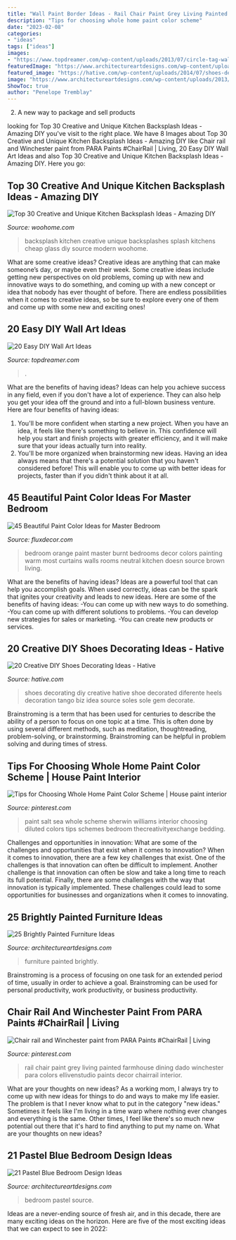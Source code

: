 ```yaml
---
title: "Wall Paint Border Ideas - Rail Chair Paint Grey Living Painted Farmhouse Dining Dado Winchester Para Colors Ellivenstudio Paints Decor Chairrail Interior"
description: "Tips for choosing whole home paint color scheme"
date: "2023-02-08"
categories:
- "ideas"
tags: ["ideas"]
images:
- "https://www.topdreamer.com/wp-content/uploads/2013/07/circle-tag-wall-art.jpg"
featuredImage: "https://www.architectureartdesigns.com/wp-content/uploads/2015/05/1910-630x840.jpg"
featured_image: "https://hative.com/wp-content/uploads/2014/07/shoes-decorating-ideas/8-shoes-decorating-ideas.jpg"
image: "https://www.architectureartdesigns.com/wp-content/uploads/2013/06/253-630x942.jpg"
ShowToc: true
author: "Penelope Tremblay"
---
```



2. A new way to package and sell products

	

		
looking for Top 30 Creative and Unique Kitchen Backsplash Ideas - Amazing DIY you've visit to the right place. We have 8 Images about Top 30 Creative and Unique Kitchen Backsplash Ideas - Amazing DIY like Chair rail and Winchester paint from PARA Paints #ChairRail | Living, 20 Easy DIY Wall Art Ideas and also Top 30 Creative and Unique Kitchen Backsplash Ideas - Amazing DIY. Here you go:
		
    
## Top 30 Creative And Unique Kitchen Backsplash Ideas - Amazing DIY

<img loading=lazy src="http://www.woohome.com/wp-content/uploads/2013/10/creative-kitchen-backsplash-ideas-24.jpg" onerror="this.onerror=null;this.src='https://tse1.mm.bing.net/th?id=OIP.2_n3e3S7Jf02dB48VmaHDwHaJ4&amp;pid=15.1';" alt="Top 30 Creative and Unique Kitchen Backsplash Ideas - Amazing DIY">

_Source: woohome.com_

>backsplash kitchen creative unique backsplashes splash kitchens cheap glass diy source modern woohome. 

	

What are some creative ideas?
Creative ideas are anything that can make someone’s day, or maybe even their week. Some creative ideas include getting new perspectives on old problems, coming up with new and innovative ways to do something, and coming up with a new concept or idea that nobody has ever thought of before. There are endless possibilities when it comes to creative ideas, so be sure to explore every one of them and come up with some new and exciting ones!

    
## 20 Easy DIY Wall Art Ideas

<img loading=lazy src="https://www.topdreamer.com/wp-content/uploads/2013/07/circle-tag-wall-art.jpg" onerror="this.onerror=null;this.src='https://tse1.mm.bing.net/th?id=OIP.P0WXTUoMF5iK2n8Ysvp8zQHaPM&amp;pid=15.1';" alt="20 Easy DIY Wall Art Ideas">

_Source: topdreamer.com_

>. 

	

What are the benefits of having ideas?
Ideas can help you achieve success in any field, even if you don't have a lot of experience. They can also help you get your idea off the ground and into a full-blown business venture. Here are four benefits of having ideas: 
1. You'll be more confident when starting a new project. When you have an idea, it feels like there's something to believe in. This confidence will help you start and finish projects with greater efficiency, and it will make sure that your ideas actually turn into reality. 
2. You'll be more organized when brainstorming new ideas. Having an idea always means that there's a potential solution that you haven't considered before! This will enable you to come up with better ideas for projects, faster than if you didn't think about it at all. 

    
## 45 Beautiful Paint Color Ideas For Master Bedroom

<img loading=lazy src="http://fluxdecor.com/wp-content/uploads/2015/05/master-bedroom-painting/34-master-bedroom-painting-ideas.jpg" onerror="this.onerror=null;this.src='https://tse4.mm.bing.net/th?id=OIP.ex7NxVEZ2--lEmRIVjLnagHaJ4&amp;pid=15.1';" alt="45 Beautiful Paint Color Ideas for Master Bedroom">

_Source: fluxdecor.com_

>bedroom orange paint master burnt bedrooms decor colors painting warm most curtains walls rooms neutral kitchen doesn source brown living. 

	

What are the benefits of having ideas?
Ideas are a powerful tool that can help you accomplish goals. When used correctly, ideas can be the spark that ignites your creativity and leads to new ideas. Here are some of the benefits of having ideas: 
-You can come up with new ways to do something. 
-You can come up with different solutions to problems. 
-You can develop new strategies for sales or marketing. 
-You can create new products or services.

    
## 20 Creative DIY Shoes Decorating Ideas - Hative

<img loading=lazy src="https://hative.com/wp-content/uploads/2014/07/shoes-decorating-ideas/8-shoes-decorating-ideas.jpg" onerror="this.onerror=null;this.src='https://tse2.mm.bing.net/th?id=OIP.ATVj1w82Yht3MjnvG5GkmAHaLI&amp;pid=15.1';" alt="20 Creative DIY Shoes Decorating Ideas - Hative">

_Source: hative.com_

>shoes decorating diy creative hative shoe decorated diferente heels decoration tango biz idea source soles sole gem decorate. 

	

Brainstroming is a term that has been used for centuries to describe the ability of a person to focus on one topic at a time. This is often done by using several different methods, such as meditation, thoughtreading, problem-solving, or brainstorming. Brainstroming can be helpful in problem solving and during times of stress.

    
## Tips For Choosing Whole Home Paint Color Scheme | House Paint Interior

<img loading=lazy src="https://i.pinimg.com/736x/65/8a/0e/658a0e002bd2ed9a1cfa538f7eaaad9d.jpg" onerror="this.onerror=null;this.src='https://tse3.mm.bing.net/th?id=OIP.UGCPaqUMi4ymFOOEXK3PFQHaLG&amp;pid=15.1';" alt="Tips for Choosing Whole Home Paint Color Scheme | House paint interior">

_Source: pinterest.com_

>paint salt sea whole scheme sherwin williams interior choosing diluted colors tips schemes bedroom thecreativityexchange bedding. 

	

Challenges and opportunities in innovation: What are some of the challenges and opportunities that exist when it comes to innovation?
When it comes to innovation, there are a few key challenges that exist. One of the challenges is that innovation can often be difficult to implement. Another challenge is that innovation can often be slow and take a long time to reach its full potential. Finally, there are some challenges with the way that innovation is typically implemented. These challenges could lead to some opportunities for businesses and organizations when it comes to innovating.

    
## 25 Brightly Painted Furniture Ideas

<img loading=lazy src="https://www.architectureartdesigns.com/wp-content/uploads/2013/06/253-630x942.jpg" onerror="this.onerror=null;this.src='https://tse3.mm.bing.net/th?id=OIP.sDEQrrEc9YdJ9UsCdI0XQwHaLE&amp;pid=15.1';" alt="25 Brightly Painted Furniture Ideas">

_Source: architectureartdesigns.com_

>furniture painted brightly. 

	

Brainstroming is a process of focusing on one task for an extended period of time, usually in order to achieve a goal. Brainstroming can be used for personal productivity, work productivity, or business productivity.

    
## Chair Rail And Winchester Paint From PARA Paints #ChairRail | Living

<img loading=lazy src="https://i.pinimg.com/736x/0e/3d/61/0e3d61f1fce41f28026440c4b3f4e74c.jpg" onerror="this.onerror=null;this.src='https://tse3.mm.bing.net/th?id=OIP.N9xFJwxnnH2gU7yoI2C1hQHaLH&amp;pid=15.1';" alt="Chair rail and Winchester paint from PARA Paints #ChairRail | Living">

_Source: pinterest.com_

>rail chair paint grey living painted farmhouse dining dado winchester para colors ellivenstudio paints decor chairrail interior. 

	

What are your thoughts on new ideas?
As a working mom, I always try to come up with new ideas for things to do and ways to make my life easier. The problem is that I never know what to put in the category "new ideas." Sometimes it feels like I'm living in a time warp where nothing ever changes and everything is the same. Other times, I feel like there's so much new potential out there that it's hard to find anything to put my name on. What are your thoughts on new ideas?

    
## 21 Pastel Blue Bedroom Design Ideas

<img loading=lazy src="https://www.architectureartdesigns.com/wp-content/uploads/2015/05/1910-630x840.jpg" onerror="this.onerror=null;this.src='https://tse4.mm.bing.net/th?id=OIP.BL2dCL-65xi1GIp7rN_o4AHaJ4&amp;pid=15.1';" alt="21 Pastel Blue Bedroom Design Ideas">

_Source: architectureartdesigns.com_

>bedroom pastel source. 

	

Ideas are a never-ending source of fresh air, and in this decade, there are many exciting ideas on the horizon. Here are five of the most exciting ideas that we can expect to see in 2022: 

